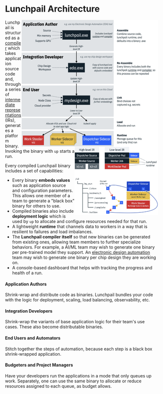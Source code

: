 # Lunchpail Architecture

<img src="architecture.png" align="right" width="450">
<img src="sidecars.png" align="right" width="275">
<img src="task-flow.png" align="right" width="275">

Lunchpail is structured as a
[compiler](https://en.wikipedia.org/wiki/Compiler) which takes
application source code and, through a series of [intermediate
representations](https://en.wikipedia.org/wiki/Intermediate_representation)
(IRs), generates a platform binary. Invoking the binary with `up`
starts a run.

Every compiled Lunchpail binary includes a set of capabilities:

- Every binary **embeds values** such as application source and
configuration parameters. This allows one member of a team to generate
a "black box" binary for others to use.
- Compiled binaries also include **deployment logic** which is used by
`up` to allocate and configure resources needed for that run.
- A lightweight **runtime** that channels data to workers in a way
  that is resilient to failures and load imbalances.
- The **Lunchpail compiler itself** so that new binaries can be
  generated from existing ones, allowing team members to further
  specialize behaviors. For example, a AI/ML team may wish to generate
  one binary per pre-trained model they support. An [electronic design
  automation](https://en.wikipedia.org/wiki/Electronic_design_automation)
  team may wish to generate one binary per chip design they are
  working on.
- A console-based dashboard that helps with tracking the progress and
  health of a run.

#### Application Authors

Shrink-wrap and distribute code as binaries. Lunchpail bundles your code with the logic for deployment, scaling, load balancing, observability, etc.

#### Integration Developers

Shrink-wrap the variants of base application logic for their team's use cases. These also become distributable binaries.

#### End Users and Automators

Stitch together the steps of automation, because each step is a black box shrink-wrapped application.

#### Budgeters and Project Managers

Have your developers run the applications in a mode that only queues up work. Separately, one can use the same binary to allocate or reduce resources assigned to each queue, as budget allows.
